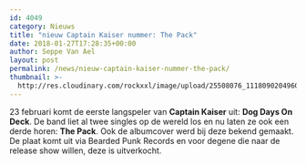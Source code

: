 ```yaml
---
id: 4049
category: Nieuws
title: "nieuw Captain Kaiser nummer: The Pack"
date: 2018-01-27T17:28:35+00:00
author: Seppe Van Ael
layout: post
permalink: /news/nieuw-captain-kaiser-nummer-the-pack/
thumbnail: >-
  http://res.cloudinary.com/rockxxl/image/upload/25508076_1118090204960868_6780044704300148648_n.jpg
---
```

23 februari komt de eerste langspeler van **Captain Kaiser** uit: **Dog Days On Deck**. De band liet al twee singles op de wereld los en nu laten ze ook een derde horen: **The Pack**. Ook de albumcover werd bij deze bekend gemaakt. De plaat komt uit via Bearded Punk Records en voor degene die naar de release show willen, deze is uitverkocht.
